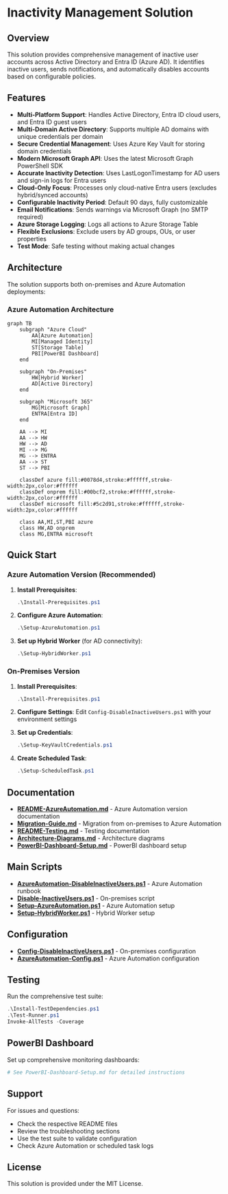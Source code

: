 # Inactivity Management Solution

## Overview

This solution provides comprehensive management of inactive user accounts across Active Directory and Entra ID (Azure AD). It identifies inactive users, sends notifications, and automatically disables accounts based on configurable policies.

## Features

- **Multi-Platform Support**: Handles Active Directory, Entra ID cloud users, and Entra ID guest users
- **Multi-Domain Active Directory**: Supports multiple AD domains with unique credentials per domain
- **Secure Credential Management**: Uses Azure Key Vault for storing domain credentials
- **Modern Microsoft Graph API**: Uses the latest Microsoft Graph PowerShell SDK
- **Accurate Inactivity Detection**: Uses LastLogonTimestamp for AD users and sign-in logs for Entra users
- **Cloud-Only Focus**: Processes only cloud-native Entra users (excludes hybrid/synced accounts)
- **Configurable Inactivity Period**: Default 90 days, fully customizable
- **Email Notifications**: Sends warnings via Microsoft Graph (no SMTP required)
- **Azure Storage Logging**: Logs all actions to Azure Storage Table
- **Flexible Exclusions**: Exclude users by AD groups, OUs, or user properties
- **Test Mode**: Safe testing without making actual changes

## Architecture

The solution supports both on-premises and Azure Automation deployments:

### Azure Automation Architecture
```mermaid
graph TB
    subgraph "Azure Cloud"
        AA[Azure Automation]
        MI[Managed Identity]
        ST[Storage Table]
        PBI[PowerBI Dashboard]
    end
    
    subgraph "On-Premises"
        HW[Hybrid Worker]
        AD[Active Directory]
    end
    
    subgraph "Microsoft 365"
        MG[Microsoft Graph]
        ENTRA[Entra ID]
    end
    
    AA --> MI
    AA --> HW
    HW --> AD
    MI --> MG
    MG --> ENTRA
    AA --> ST
    ST --> PBI
    
    classDef azure fill:#0078d4,stroke:#ffffff,stroke-width:2px,color:#ffffff
    classDef onprem fill:#00bcf2,stroke:#ffffff,stroke-width:2px,color:#ffffff
    classDef microsoft fill:#5c2d91,stroke:#ffffff,stroke-width:2px,color:#ffffff
    
    class AA,MI,ST,PBI azure
    class HW,AD onprem
    class MG,ENTRA microsoft
```

## Quick Start

### Azure Automation Version (Recommended)

1. **Install Prerequisites**:
   ```powershell
   .\Install-Prerequisites.ps1
   ```

2. **Configure Azure Automation**:
   ```powershell
   .\Setup-AzureAutomation.ps1
   ```

3. **Set up Hybrid Worker** (for AD connectivity):
   ```powershell
   .\Setup-HybridWorker.ps1
   ```

### On-Premises Version

1. **Install Prerequisites**:
   ```powershell
   .\Install-Prerequisites.ps1
   ```

2. **Configure Settings**:
   Edit `Config-DisableInactiveUsers.ps1` with your environment settings

3. **Set up Credentials**:
   ```powershell
   .\Setup-KeyVaultCredentials.ps1
   ```

4. **Create Scheduled Task**:
   ```powershell
   .\Setup-ScheduledTask.ps1
   ```

## Documentation

- **[README-AzureAutomation.md](README-AzureAutomation.md)** - Azure Automation version documentation
- **[Migration-Guide.md](Migration-Guide.md)** - Migration from on-premises to Azure Automation
- **[README-Testing.md](README-Testing.md)** - Testing documentation
- **[Architecture-Diagrams.md](Architecture-Diagrams.md)** - Architecture diagrams
- **[PowerBI-Dashboard-Setup.md](PowerBI-Dashboard-Setup.md)** - PowerBI dashboard setup

## Main Scripts

- **[AzureAutomation-DisableInactiveUsers.ps1](AzureAutomation-DisableInactiveUsers.ps1)** - Azure Automation runbook
- **[Disable-InactiveUsers.ps1](Disable-InactiveUsers.ps1)** - On-premises script
- **[Setup-AzureAutomation.ps1](Setup-AzureAutomation.ps1)** - Azure Automation setup
- **[Setup-HybridWorker.ps1](Setup-HybridWorker.ps1)** - Hybrid Worker setup

## Configuration

- **[Config-DisableInactiveUsers.ps1](Config-DisableInactiveUsers.ps1)** - On-premises configuration
- **[AzureAutomation-Config.ps1](AzureAutomation-Config.ps1)** - Azure Automation configuration

## Testing

Run the comprehensive test suite:

```powershell
.\Install-TestDependencies.ps1
.\Test-Runner.ps1
Invoke-AllTests -Coverage
```

## PowerBI Dashboard

Set up comprehensive monitoring dashboards:

```powershell
# See PowerBI-Dashboard-Setup.md for detailed instructions
```

## Support

For issues and questions:
- Check the respective README files
- Review the troubleshooting sections
- Use the test suite to validate configuration
- Check Azure Automation or scheduled task logs

## License

This solution is provided under the MIT License.
